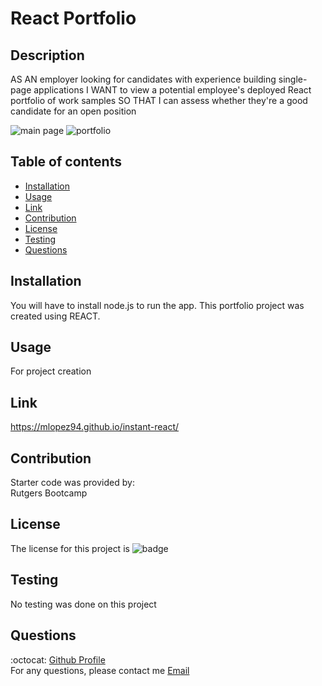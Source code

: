 # React Portfolio

## Description
  AS AN employer looking for candidates with experience building single-page applications
I WANT to view a potential employee's deployed React portfolio of work samples
SO THAT I can assess whether they're a good candidate for an open position

![main page](https://user-images.githubusercontent.com/33878845/132955183-80c7c0e4-86f9-4d7c-88f3-8232ad10bd06.PNG)
![portfolio](https://user-images.githubusercontent.com/33878845/132955186-db459380-df2e-46a7-8ca0-678d509cc999.PNG)

  ## Table of contents
  * [Installation](#installation)
  * [Usage](#usage)
  * [Link](#link)
  * [Contribution](#contribution)
  * [License](#license)
  * [Testing](#testing)
  * [Questions](#questions)

  ## Installation
  You will have to install node.js to run the app. This portfolio project was created using REACT.

  ## Usage
  For project creation
  
  ## Link
  https://mlopez94.github.io/instant-react/

  ## Contribution
  Starter code was provided by: <br />
  Rutgers Bootcamp <br />
  
  ## License
  The license for this project is ![badge](https://img.shields.io/badge/license-Apache%20License%202.0-red)

  ## Testing
  No testing was done on this project

  ## Questions
  :octocat: [Github Profile](https://github.com/mlopez94) <br />
  For any questions, please contact me [Email](mailto:lopezmatthew87@gmail.com)
